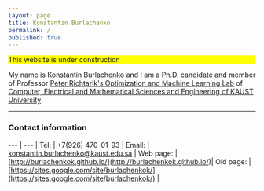 ```yaml
---
layout: page
title: Konstantin Burlachenko
permalink: /
published: true
---
```


<style>
th, td {
  padding: 5px;
  text-align: left;
}
</style>

<div style="background-color:yellow"> This website is under construction </div>

My name is Konstantin Burlachenko and I am a Ph.D. candidate and member of Professor [Peter Richtarik's Optimization and Machine Learning Lab](https://richtarik.org/) of
[Computer, Electrical and Mathematical Sciences and Engineering of KAUST University](https://cemse.kaust.edu.sa/)

---

### Contact information

--- | --- |
Tel:        | +7(926) 470-01-93 |
Email:      | [konstantin.burlachenko@kaust.edu.sa](mailto:konstantin.burlachenko@kaust.edu.sa) |
Web page:   | [http://burlachenkok.github.io/](http://burlachenkok.github.io/)|
Old page:   | [https://sites.google.com/site/burlachenkok/](https://sites.google.com/site/burlachenkok/) |

